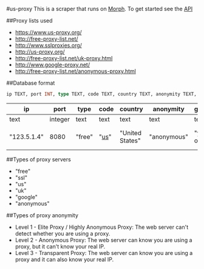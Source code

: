 #us-proxy
This is a scraper that runs on [Morph](https://morph.io/CookieMichal/us-proxy). To get started see the [API](https://morph.io/documentation/api?scraper=CookieMichal%2Fus-proxy)

##Proxy lists used
* https://www.us-proxy.org/
* http://free-proxy-list.net/
* http://www.sslproxies.org/
* http://us-proxy.org/
* http://free-proxy-list.net/uk-proxy.html
* http://www.google-proxy.net/
* http://free-proxy-list.net/anonymous-proxy.html

##Database format
```SQL
ip TEXT, port INT, type TEXT, code TEXT, country TEXT, anonymity TEXT, google TEXT, https TEXT, lastchecked TEXT
```
| ip | port | type | code | country | anonymity | google | https | lastchecked |
|---|---|---|---|---|---|---|---|---|
| text | integer | text | text | text | text | text | text | text |
| "123.5.1.4" | 8080 | "free" | "[us](https://en.wikipedia.org/wiki/ISO_3166-1_alpha-2#Decoding_table)" | "United States" | "anonymous" | "yes" or "no" | "yes" or "no" | "[2016-03-29T17:34:54.814Z](https://en.wikipedia.org/wiki/ISO_8601)"

##Types of proxy servers
* "free"
* "ssl"
* "us"
* "uk"
* "google"
* "anonymous"

##Types of proxy anonymity
* Level 1 - Elite Proxy / Highly Anonymous Proxy: The web server can't detect whether you are using a proxy.
* Level 2 - Anonymous Proxy: The web server can know you are using a proxy, but it can't know your real IP.
* Level 3 - Transparent Proxy: The web server can know you are using a proxy and it can also know your real IP.
